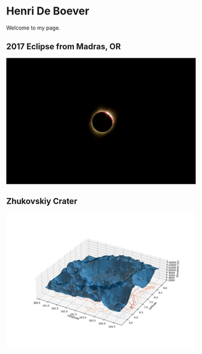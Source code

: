# Henri De Boever

Welcome to my page.


## 2017 Eclipse from Madras, OR
![Bailey's beads](images/grains_de_bailey.JPG)
## Zhukovskiy Crater
![Imaging the far side of the moon](images/zhukovskiy.jpeg) 


